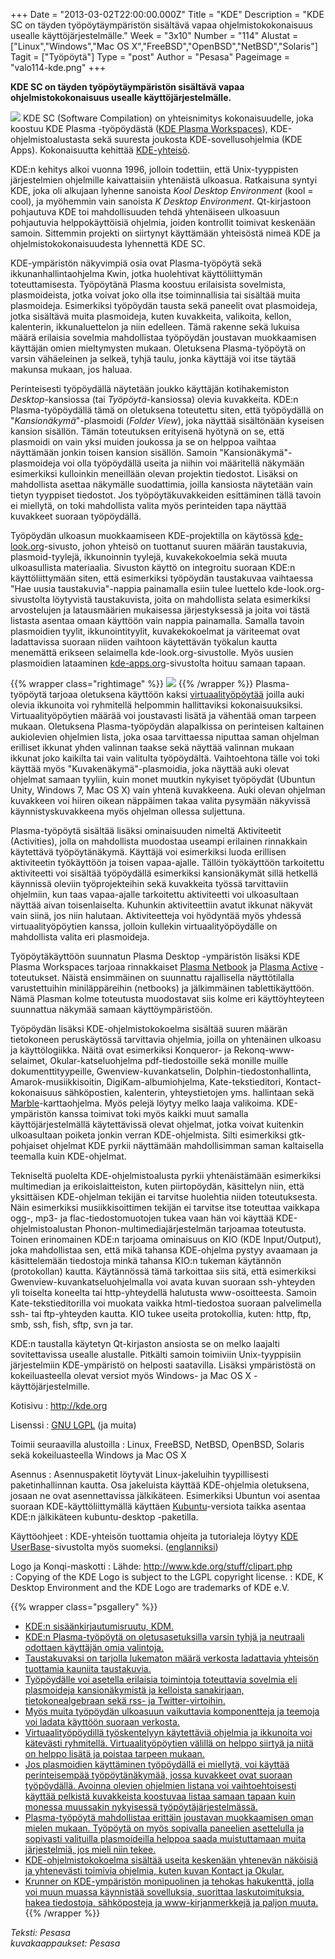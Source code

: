 +++
Date = "2013-03-02T22:00:00.000Z"
Title = "KDE"
Description = "KDE SC on täyden työpöytäympäristön sisältävä vapaa ohjelmistokokonaisuus usealle käyttöjärjestelmälle."
Week = "3x10"
Number = "114"
Alustat = ["Linux","Windows","Mac OS X","FreeBSD","OpenBSD","NetBSD","Solaris"]
Tagit = ["Työpöytä"]
Type = "post"
Author = "Pesasa"
Pageimage = "valo114-kde.png"
+++


**KDE SC on täyden työpöytäympäristön sisältävä vapaa
ohjelmistokokonaisuus usealle käyttöjärjestelmälle.**

![ ](/images/valo114-kde.png "fig:valo114-kde.png") KDE SC (Software Compilation)
on yhteisnimitys kokonaisuudelle, joka koostuu KDE Plasma -työpöydästä
([KDE Plasma
Workspaces](http://en.wikipedia.org/wiki/KDE_Plasma_Workspaces)),
KDE-ohjelmistoalustasta sekä suuresta joukosta KDE-sovellusohjelmia (KDE
Apps). Kokonaisuutta kehittää
[KDE-yhteisö](http://fi.wikipedia.org/wiki/KDE).

KDE:n kehitys alkoi vuonna 1996, jolloin todettiin, että Unix-tyyppisten
järjestelmien ohjelmille kaivattaisiin yhtenäistä ulkoasua. Ratkaisuna
syntyi KDE, joka oli alkujaan lyhenne sanoista *Kool Desktop
Environment* (kool = cool), ja myöhemmin vain sanoista *K Desktop
Environment*. Qt-kirjastoon pohjautuva KDE toi mahdollisuuden tehdä
yhtenäiseen ulkoasuun pohjautuvia helppokäyttöisiä ohjelmia, joiden
kontrollit toimivat keskenään samoin. Sittemmin projekti on siirtynyt
käyttämään yhteisöstä nimeä KDE ja ohjelmistokokonaisuudesta lyhennettä
KDE SC.

KDE-ympäristön näkyvimpiä osia ovat Plasma-työpöytä sekä
ikkunanhallintaohjelma Kwin, jotka huolehtivat käyttöliittymän
toteuttamisesta. Työpöytänä Plasma koostuu erilaisista sovelmista,
plasmoideista, jotka voivat joko olla itse toiminnallisia tai sisältää
muita plasmoideja. Esimerkiksi työpöydän tausta sekä paneelit ovat
plasmoideja, jotka sisältävä muita plasmoideja, kuten kuvakkeita,
valikoita, kellon, kalenterin, ikkunaluettelon ja niin edelleen. Tämä
rakenne sekä lukuisa määrä erilaisia sovelmia mahdollistaa työpöydän
joustavan muokkaamisen käyttäjän omien mieltymysten mukaan. Oletuksena
Plasma-työpöytä on varsin vähäeleinen ja selkeä, tyhjä taulu, jonka
käyttäjä voi itse täytää makunsa mukaan, jos haluaa.

Perinteisesti työpöydällä näytetään joukko käyttäjän kotihakemiston
*Desktop*-kansiossa (tai *Työpöytä*-kansiossa) olevia kuvakkeita. KDE:n
Plasma-työpöydällä tämä on oletuksena toteutettu siten, että työpöydällä
on "*Kansionäkymä*"-plasmoidi (*Folder View*), joka näyttää sisältönään
kyseisen kansion sisällön. Tämän toteutuksen erityisenä hyötynä on se,
että plasmoidi on vain yksi muiden joukossa ja se on helppoa vaihtaa
näyttämään jonkin toisen kansion sisällön. Samoin
"Kansionäkymä"-plasmoideja voi olla työpöydällä useita ja niihin voi
määritellä näkymään esimerkiksi kulloinkin meneillään olevan projektin
tiedostot. Lisäksi on mahdollista asettaa näkymälle suodattimia, joilla
kansiosta näytetään vain tietyn tyyppiset tiedostot. Jos
työpöytäkuvakkeiden esittäminen tällä tavoin ei miellytä, on toki
mahdollista valita myös perinteiden tapa näyttää kuvakkeet suoraan
työpöydällä.

Työpöydän ulkoasun muokkaamiseen KDE-projektilla on käytössä
[kde-look.org](http://kde-look.org/)-sivusto, johon yhteisö on tuottanut
suuren määrän taustakuvia, plasmoid-tyylejä, ikkunoinnin tyylejä,
kuvakekokoelmia sekä muuta ulkoasullista materiaalia. Sivuston käyttö on
integroitu suoraan KDE:n käyttöliittymään siten, että esimerkiksi
työpöydän taustakuvaa vaihtaessa "Hae uusia taustakuvia"-nappia
painamalla esiin tulee luettelo kde-look.org-sivustolta löytyvistä
taustakuvista, joita on mahdollista selata esimerkiksi arvostelujen ja
latausmäärien mukaisessa järjestyksessä ja joita voi tästä listasta
asentaa omaan käyttöön vain nappia painamalla. Samalla tavoin
plasmoidien tyylit, ikkunointityylit, kuvakekokoelmat ja väriteemat ovat
ladattavissa suoraan niiden vaihtoon käytettävän työkalun kautta
menemättä erikseen selaimella kde-look.org-sivustolle. Myös uusien
plasmoidien lataaminen [kde-apps.org](http://kde-apps.org/)-sivustolta
hoituu samaan tapaan.

{{% wrapper class="rightimage" %}}
![ ](/images/konqi-official-logo-aboutkde-150x250.png "fig:konqi-official-logo-aboutkde-150x250.png")
{{% /wrapper %}}
Plasma-työpöytä tarjoaa oletuksena käyttöön kaksi
[virtuaalityöpöytää](http://en.wikipedia.org/wiki/Virtual_desktop)
joilla auki olevia ikkunoita voi ryhmitellä helpommin hallittaviksi
kokonaisuuksiksi. Virtuaalityöpöytien määrää voi joustavasti lisätä ja
vähentää oman tarpeen mukaan. Oletuksena Plasma-työpöydän alapalkissa on
perinteisen kaltainen aukiolevien ohjelmien lista, joka osaa
tarvittaessa niputtaa saman ohjelman erilliset ikkunat yhden valinnan
taakse sekä näyttää valinnan mukaan ikkunat joko kaikilta tai vain
valitulta työpöydältä. Vaihtoehtona tälle voi toki käyttää myös
"Kuvakenäkymä"-plasmoidia, joka näyttää auki olevat ohjelmat samaan
tyyliin, kuin monet muutkin nykyiset työpöydät (Ubuntun Unity, Windows
7, Mac OS X) vain yhtenä kuvakkeena. Auki olevan ohjelman kuvakkeen voi
hiiren oikean näppäimen takaa valita pysymään näkyvissä
käynnistyskuvakkeena myös ohjelman ollessa suljettuna.

Plasma-työpöytä sisältää lisäksi ominaisuuden nimeltä Aktiviteetit
(Activities), jolla on mahdollista muodostaa useampi erilainen
rinnakkain käytettävä työpöytänäkymä. Käyttäjä voi esimerkiksi luoda
erillisen aktiviteetin työkäyttöön ja toisen vapaa-ajalle. Tällöin
työkäyttöön tarkoitettu aktiviteetti voi sisältää työpöydällä
esimerkiksi kansionäkymät sillä hetkellä käynnissä oleviin
työprojekteihin sekä kuvakkeita työssä tarvittaviin ohjelmiin, kun taas
vapaa-ajalle tarkoitettu aktiviteetti voi ulkoasultaan näyttää aivan
toisenlaiselta. Kuhunkin aktiviteettiin avatut ikkunat näkyvät vain
siinä, jos niin halutaan. Aktiviteetteja voi hyödyntää myös yhdessä
virtuaalityöpöytien kanssa, jolloin kullekin virtuaalityöpöydälle on
mahdollista valita eri plasmoideja.

Työpöytäkäyttöön suunnatun Plasma Desktop -ympäristön lisäksi KDE Plasma
Workspaces tarjoaa rinnakkaiset [Plasma
Netbook](http://www.kde.org/workspaces/plasmanetbook/) ja [Plasma
Active](http://plasma-active.org/) -toteutukset. Näistä ensimmäinen on
suunnattu rajallisella näyttötilalla varustettuihin miniläppäreihin
(netbooks) ja jälkimmäinen tablettikäyttöön. Nämä Plasman kolme
toteutusta muodostavat siis kolme eri käyttöyhteyteen suunnattua näkymää
samaan käyttöympäristöön.

Työpöydän lisäksi KDE-ohjelmistokokoelma sisältää suuren määrän
tietokoneen peruskäytössä tarvittavia ohjelmia, joilla on yhtenäinen
ulkoasu ja käyttölogiikka. Näitä ovat esimerkiksi Konqueror- ja
Rekonq-www-selaimet, Okular-katseluohjelma pdf-tiedostoille sekä monille
muille dokumenttityypeille, Gwenview-kuvankatselin,
Dolphin-tiedostonhallinta, Amarok-musiikkisoitin, DigiKam-albumiohjelma,
Kate-tekstieditori, Kontact-kokonaisuus sähköpostien, kalenterin,
yhteystietojen yms. hallintaan sekä
[Marble](Marble)-karttaohjelma. Myös pelejä löytyy melko
laaja valikoima. KDE-ympäristön kanssa toimivat toki myös kaikki muut
samalla käyttöjärjestelmällä käytettävissä olevat ohjelmat, jotka voivat
kuitenkin ulkoasultaan poiketa jonkin verran KDE-ohjelmista. Silti
esimerkiksi gtk-pohjaiset ohjelmat KDE pyrkii näyttämään mahdollisimman
saman kaltaisella teemalla kuin KDE-ohjelmat.

Tekniseltä puolelta KDE-ohjelmistoalusta pyrkii yhtenäistämään
esimerkiksi multimedian ja erikoislaitteiston, kuten piirtopöydän,
käsittelyn niin, että yksittäisen KDE-ohjelman tekijän ei tarvitse
huolehtia niiden toteutuksesta. Näin esimerkiksi musiikkisoittimen
tekijän ei tarvitse itse toteuttaa vaikkapa ogg-, mp3- ja
flac-tiedostomuotojen tukea vaan hän voi käyttää KDE-ohjelmistoalustan
Phonon-multimediajärjestelmän tarjoamaa toteutusta. Toinen erinomainen
KDE:n tarjoama ominaisuus on KIO (KDE Input/Output), joka mahdollistaa
sen, että mikä tahansa KDE-ohjelma pystyy avaamaan ja käsittelemään
tiedostoja minkä tahansa KIO:n tukeman käytännön (protokollan) kautta.
Käytännössä tämä tarkoittaa siis sitä, että esimerkiksi
Gwenview-kuvankatseluohjelmalla voi avata kuvan suoraan ssh-yhteyden yli
toiselta koneelta tai http-yhteydellä halutusta www-osoitteesta. Samoin
Kate-tekstieditorilla voi muokata vaikka html-tiedostoa suoraan
palvelimella ssh- tai ftp-yhteyden kautta. KIO tukee useita protokollia,
kuten: http, ftp, smb, ssh, fish, sftp, svn ja tar.

KDE:n taustalla käytetyn Qt-kirjaston ansiosta se on melko laajalti
sovitettavissa usealle alustalle. Pitkälti samoin toimiviin
Unix-tyyppisiin järjestelmiin KDE-ympäristö on helposti saatavilla.
Lisäksi ympäristöstä on kokeiluasteella olevat versiot myös Windows- ja
Mac OS X -käyttöjärjestelmille.

Kotisivu
:   <http://kde.org>

Lisenssi
:   [GNU LGPL](GNU_LGPL) (ja muita)

Toimii seuraavilla alustoilla
:   Linux, FreeBSD, NetBSD, OpenBSD, Solaris sekä kokeiluasteella
    Windows ja Mac OS X

Asennus
:   Asennuspaketit löytyvät Linux-jakeluihin tyypillisesti
    paketinhallinnan kautta. Osa jakeluista käyttää KDE-ohjelmia
    oletuksena, josaan ne ovat asennettavissa jälkikäteen. Esimerkiksi
    Ubuntun voi asentaa suoraan KDE-käyttöliittymällä käyttäen
    [Kubuntu](http://kubuntu.org)-versiota taikka asentaa KDE:n
    jälkikäteen kubuntu-desktop -paketilla.

Käyttöohjeet
:   KDE-yhteisön tuottamia ohjeita ja tutorialeja löytyy [KDE
    UserBase](http://userbase.kde.org/Welcome_to_KDE_UserBase/fi)-sivustolta
    myös suomeksi. ([englanniksi](http://userbase.kde.org/))

Logo ja Konqi-maskotti
:   Lähde: <http://www.kde.org/stuff/clipart.php>\
:   Copying of the KDE Logo is subject to the LGPL copyright license.
:   KDE, K Desktop Environment and the KDE Logo are trademarks of KDE
    e.V.

{{% wrapper class="psgallery" %}}
-   [KDE:n sisäänkirjautumisruutu, KDM.](/images/kde-1.jpg)
-   [KDE:n Plasma-työpöytä on oletusasetuksilla varsin tyhjä ja
    neutraali odottaen käyttäjän omia valintoja.](/images/kde-2.jpg)
-   [Taustakuvaksi on tarjolla lukematon määrä verkosta ladattavia
    yhteisön tuottamia kauniita taustakuvia.](/images/kde-3.jpg)
-   [Työpöydälle voi asetella erilaisia toimintoja toteuttavia sovelmia
    eli plasmoideja kansionäkymistä ja kelloista sanakirjaan,
    tietokonealgebraan sekä rss- ja
    Twitter-virtoihin.](/images/kde-4.jpg)
-   [Myös muita työpöydän ulkoasuun vaikuttavia komponentteja ja teemoja
    voi ladata käyttöön suoraan verkosta.](/images/kde-5.jpg)
-   [Virtuaalityöpöydillä työskentelyyn käytettäviä ohjelmia ja
    ikkunoita voi kätevästi ryhmitellä. Virtuaalityöpöytien välillä on
    helppo siirtyä ja niitä on helppo lisätä ja poistaa tarpeen
    mukaan.](/images/kde-6.jpg)
-   [Jos plasmoidien käyttäminen työpöydällä ei miellytä, voi käyttää
    perinteisempää työpöytänäkymää, jossa kuvakkeet ovat suoraan
    työpöydällä. Avoinna olevien ohjelmien listana voi vaihtoehtoisesti
    käyttää pelkistä kuvakkeista koostuvaa listaa samaan tapaan kuin
    monessa muussakin nykyisessä
    työpöytäjärjestelmässä.](/images/kde-7.jpg)
-   [Plasma-työpöytä mahdollistaa erittäin joustavan muokkaamisen oman
    mielen mukaan. Työpöytä on myös sopivalla paneelien asettelulla ja
    sopivasti valituilla plasmoideilla helppoa saada muistuttamaan muita
    järjestelmiä, jos mieli niin tekee.](/images/kde-8.jpg)
-   [KDE-ohjelmistokokoelma sisältää useita keskenään yhtenevän näköisiä
    ja yhtenevästi toimivia ohjelmia, kuten kuvan Kontact ja
    Okular.](/images/kde-9.jpg)
-   [Krunner on KDE-ympäristön monipuolinen ja tehokas hakukenttä, jolla
    voi muun muassa käynnistää sovelluksia, suorittaa laskutoimituksia,
    hakea tiedostoja, sähköposteja ja www-kirjanmerkkejä ja paljon
    muuta.](/images/kde-10.jpg)
{{% /wrapper %}}

*Teksti: Pesasa* <br />
*kuvakaappaukset: Pesasa*


